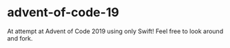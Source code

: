 # advent-of-code-19

At attempt at Advent of Code 2019 using only Swift!
Feel free to look around and fork.
